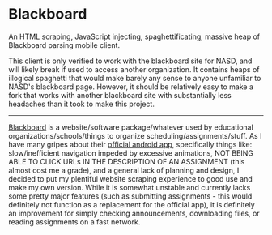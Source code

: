 # Blackboard
An HTML scraping, JavaScript injecting, spaghettificating, massive heap of Blackboard parsing mobile client.

This client is only verified to work with the blackboard site for NASD, and will likely break if used to access another organization. It contains heaps of illogical spaghetti that would make barely any sense to anyone unfamiliar to NASD's blackboard page. However, it should be relatively easy to make a fork that works with another blackboard site with substantially less headaches than it took to make this project.

---

[Blackboard](http://www.blackboard.com/) is a website/software package/whatever used by educational organizations/schools/things to organize scheduling/assignments/stuff. As I have many gripes about their [official android app](https://play.google.com/store/apps/details?id=com.blackboard.android.bbstudent), specifically things like: slow/inefficient navigation impeded by excessive animations, NOT BEING ABLE TO CLICK URLs IN THE DESCRIPTION OF AN ASSIGNMENT (this almost cost me a grade), and a general lack of planning and design, I decided to put my plentiful website scraping experience to good use and make my own version. While it is somewhat unstable and currently lacks some pretty major features (such as submitting assignments - this would definitely not function as a replacement for the official app), it is definitely an improvement for simply checking announcements, downloading files, or reading assignments on a fast network.
